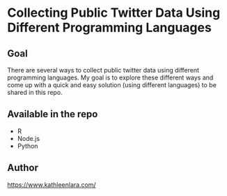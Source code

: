 # Collecting Public Twitter Data Using Different Programming Languages

## Goal
There are several ways to collect public twitter data using different programming languages. My goal is to explore these different ways and come up with a quick and easy solution (using different languages) to be shared in this repo. 


## Available in the repo
- R
- Node.js
- Python


## Author
https://www.kathleenlara.com/

